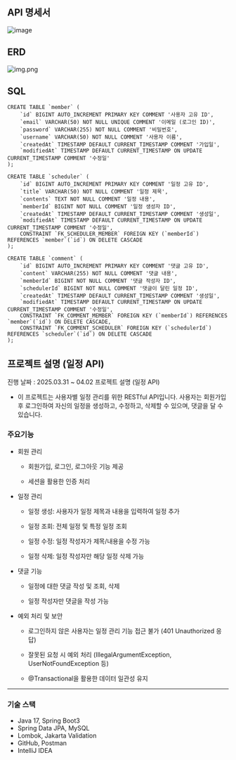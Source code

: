 ## API 명세서
![image](https://github.com/user-attachments/assets/6b4741ae-ca71-49ac-972e-ce67d8db15d2)

## ERD 
![img.png](img.png)
## SQL

```
CREATE TABLE `member` (
    `id` BIGINT AUTO_INCREMENT PRIMARY KEY COMMENT '사용자 고유 ID',
    `email` VARCHAR(50) NOT NULL UNIQUE COMMENT '이메일 (로그인 ID)',
    `password` VARCHAR(255) NOT NULL COMMENT '비밀번호',
    `username` VARCHAR(50) NOT NULL COMMENT '사용자 이름',
    `createdAt` TIMESTAMP DEFAULT CURRENT_TIMESTAMP COMMENT '가입일',
    `modifiedAt` TIMESTAMP DEFAULT CURRENT_TIMESTAMP ON UPDATE CURRENT_TIMESTAMP COMMENT '수정일'
);

CREATE TABLE `scheduler` (
    `id` BIGINT AUTO_INCREMENT PRIMARY KEY COMMENT '일정 고유 ID',
    `title` VARCHAR(50) NOT NULL COMMENT '일정 제목',
    `contents` TEXT NOT NULL COMMENT '일정 내용',
    `memberId` BIGINT NOT NULL COMMENT '일정 생성자 ID',
    `createdAt` TIMESTAMP DEFAULT CURRENT_TIMESTAMP COMMENT '생성일',
    `modifiedAt` TIMESTAMP DEFAULT CURRENT_TIMESTAMP ON UPDATE CURRENT_TIMESTAMP COMMENT '수정일',
    CONSTRAINT `FK_SCHEDULER_MEMBER` FOREIGN KEY (`memberId`) REFERENCES `member`(`id`) ON DELETE CASCADE
);

CREATE TABLE `comment` (
    `id` BIGINT AUTO_INCREMENT PRIMARY KEY COMMENT '댓글 고유 ID',
    `content` VARCHAR(255) NOT NULL COMMENT '댓글 내용',
    `memberId` BIGINT NOT NULL COMMENT '댓글 작성자 ID',
    `schedulerId` BIGINT NOT NULL COMMENT '댓글이 달린 일정 ID',
    `createdAt` TIMESTAMP DEFAULT CURRENT_TIMESTAMP COMMENT '생성일',
    `modifiedAt` TIMESTAMP DEFAULT CURRENT_TIMESTAMP ON UPDATE CURRENT_TIMESTAMP COMMENT '수정일',
    CONSTRAINT `FK_COMMENT_MEMBER` FOREIGN KEY (`memberId`) REFERENCES `member`(`id`) ON DELETE CASCADE,
    CONSTRAINT `FK_COMMENT_SCHEDULER` FOREIGN KEY (`schedulerId`) REFERENCES `scheduler`(`id`) ON DELETE CASCADE
);
```

## 프로젝트 설명 (일정 API)
진행 날짜 : 2025.03.31 ~ 04.02
프로젝트 설명 (일정 API)

 - 이 프로젝트는 사용자별 일정 관리를 위한 RESTful API입니다. 사용자는 회원가입 후 로그인하여 자신의 일정을 생성하고, 수정하고, 삭제할 수 있으며, 댓글을 달 수 있습니다.

### 주요기능
- 회원 관리

    - 회원가입, 로그인, 로그아웃 기능 제공

    - 세션을 활용한 인증 처리

- 일정 관리

    - 일정 생성: 사용자가 일정 제목과 내용을 입력하여 일정 추가

    - 일정 조회: 전체 일정 및 특정 일정 조회

    - 일정 수정: 일정 작성자가 제목/내용을 수정 가능

    - 일정 삭제: 일정 작성자만 해당 일정 삭제 가능

- 댓글 기능

    - 일정에 대한 댓글 작성 및 조회, 삭제

    - 일정 작성자만 댓글을 작성 가능

- 예외 처리 및 보안

    - 로그인하지 않은 사용자는 일정 관리 기능 접근 불가 (401 Unauthorized 응답)

    - 잘못된 요청 시 예외 처리 (IllegalArgumentException, UserNotFoundException 등)

    - @Transactional을 활용한 데이터 일관성 유지
---

### 기술 스택
- Java 17, Spring Boot3
- Spring Data JPA, MySQL
- Lombok, Jakarta Validation
- GitHub, Postman
- IntelliJ IDEA

